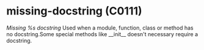 # missing-docstring (C0111)
*Missing %s docstring* Used when a module, function, class or method has
no docstring.Some special methods like \_\_init\_\_ doesn\'t necessary
require a docstring.

